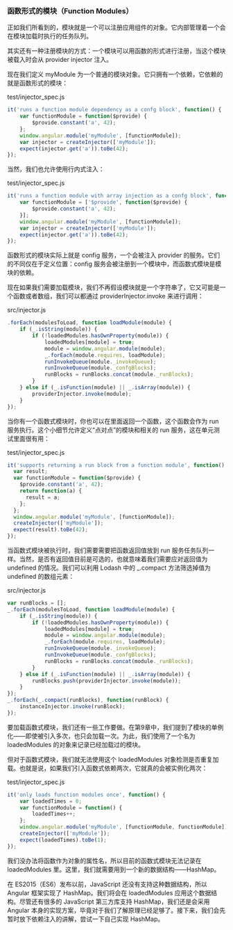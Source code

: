 ### 函数形式的模块（Function Modules）

正如我们所看到的，模块就是一个可以注册应用组件的对象。它内部管理着一个会在模块加载时执行的任务队列。

其实还有一种注册模块的方式：一个模块可以用函数的形式进行注册，当这个模块被载入时会从 provider injector 注入。

现在我们定义 myModule 为一个普通的模块对象。它只拥有一个依赖，它依赖的就是函数形式的模块：

test/injector\_spec.js

```js
it('runs a function module dependency as a confg block', function() {
    var functionModule = function($provide) {
        $provide.constant('a', 42);
    };
    window.angular.module('myModule', [functionModule]);
    var injector = createInjector(['myModule']);
    expect(injector.get('a')).toBe(42);
});
```

当然，我们也允许使用行内式注入：

test/injector\_spec.js

```js
it('runs a function module with array injection as a confg block', function() {
    var functionModule = ['$provide', function($provide) {
        $provide.constant('a', 42);
    }];
    window.angular.module('myModule', [functionModule]);
    var injector = createInjector(['myModule']);
    expect(injector.get('a')).toBe(42);
});
```

函数形式的模块实际上就是 config 服务，一个会被注入 provider 的服务。它们的不同仅在于定义位置：config 服务会被注册到一个模块中，而函数式模块是模块的依赖。

现在如果我们需要加载模块，我们不再假设模块就是一个字符串了，它又可能是一个函数或者数组，我们可以都通过 providerInjector.invoke 来进行调用：

src/injector.js

```js
.forEach(modulesToLoad, function loadModule(module) {
    if (_.isString(module)) {
        if (!loadedModules.hasOwnProperty(module)) {
            loadedModules[module] = true;
            module = window.angular.module(module);
            _.forEach(module.requires, loadModule);
            runInvokeQueue(module._invokeQueue);
            runInvokeQueue(module._confgBlocks);
            runBlocks = runBlocks.concat(module._runBlocks);
        }
    } else if (_.isFunction(module) || _.isArray(module)) {
        providerInjector.invoke(module);
    }
});
```

当你有一个函数式模块时，你也可以在里面返回一个函数，这个函数会作为 run 服务执行。这个小细节允许定义“点对点”的模块和相关的 run 服务，这在单元测试里面很有用：

test/injector\_spec.js

```js
it('supports returning a run block from a function module', function() {
  var result;
  var functionModule = function($provide) {
    $provide.constant('a', 42);
    return function(a) {
      result = a;
    };
  };
  window.angular.module('myModule', [functionModule]);
  createInjector(['myModule']);
  expect(result).toBe(42);
});
```

当函数式模块被执行时，我们需要需要把函数返回值放到 run 服务任务队列一样。当然，是否有返回值目前是可选的，也就意味着我们需要应对返回值为 undefined 的情况。我们可以利用 Lodash 中的 \_.compact 方法筛选掉值为 undefined 的数组元素：

src/injector.js

```js
var runBlocks = [];
_.forEach(modulesToLoad, function loadModule(module) {
    if (_.isString(module)) {
        if (!loadedModules.hasOwnProperty(module)) {
            loadedModules[module] = true;
            module = window.angular.module(module);
            _.forEach(module.requires, loadModule);
            runInvokeQueue(module._invokeQueue);
            runInvokeQueue(module._confgBlocks);
            runBlocks = runBlocks.concat(module._runBlocks);
        }
    } else if (_.isFunction(module) || _.isArray(module)) {
        runBlocks.push(providerInjector.invoke(module));
    }
});
_.forEach(_.compact(runBlocks), function(runBlock) {
    instanceInjector.invoke(runBlock);
});
```

要加载函数式模块，我们还有一些工作要做。在第9章中，我们提到了模块的单例化——即使被引入多次，也只会加载一次。为此，我们使用了一个名为 loadedModules 的对象来记录已经加载过的模块。

但对于函数式模块，我们就无法使用这个 loadedModules 对象检测是否重复加载。也就是说，如果我们引入函数式依赖两次，它就真的会被实例化两次：

test/injector\_spec.js

```js
it('only loads function modules once', function() {
    var loadedTimes = 0;
    var functionModule = function() {
        loadedTimes++;
    };
    window.angular.module('myModule', [functionModule, functionModule]);
    createInjector(['myModule']);
    expect(loadedTimes).toBe(1);
});
```

我们没办法将函数作为对象的属性名，所以目前的函数式模块无法记录在 loadedModules 里。这里，我们就需要用到一个新的数据结构——HashMap。

在 ES2015（ES6）发布以前，JavaScript 还没有支持这种数据结构，所以 Angular 框架实现了 HashMap。我们将会在 loadedModules 应用这个数据结构。尽管还有很多的 JavaScript 第三方库支持 HashMap，我们还是会采用 Angular 本身的实现方案，毕竟对于我们了解原理已经足够了。接下来，我们会先暂时放下依赖注入的讲解，尝试一下自己实现 HashMap。

